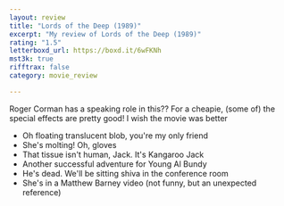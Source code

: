 ```yaml
---
layout: review
title: "Lords of the Deep (1989)"
excerpt: "My review of Lords of the Deep (1989)"
rating: "1.5"
letterboxd_url: https://boxd.it/6wFKNh
mst3k: true
rifftrax: false
category: movie_review

---
```


Roger Corman has a speaking role in this?? For a cheapie, (some of) the special effects are pretty good! I wish the movie was better

* Oh floating translucent blob, you're my only friend
* She's molting! Oh, gloves
* That tissue isn't human, Jack. It's Kangaroo Jack
* Another successful adventure for Young Al Bundy
* He's dead. We'll be sitting shiva in the conference room
* She's in a Matthew Barney video (not funny, but an unexpected reference)